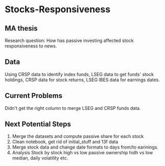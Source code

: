 # Stocks-Responsiveness
## MA thesis
Research question: How has passive investing affected stock responsiveness to news.

## Data
Using CRSP data to identify index funds, LSEG data to get funds' stock holdings, CRSP data for stock returns, LSEG IBES data for earnings dates.

## Current Problems
Didn't get the right column to merge LSEG and CRSP funds data.

## Next Potential Steps
1. Merge the datasets and compute passive share for each stock
2. Clean notebook, get rid of initial_stuff and 13f data
3. Merge stock data and change date formats to days from/to earinings.
5. Analysis Stock by stock high vs low passive ownership hidh vs low median, daily volatility etc.